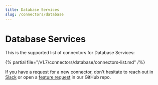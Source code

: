 ```yaml
---
title: Database Services
slug: /connectors/database
---
```


# Database Services

This is the supported list of connectors for Database Services:

{% partial file="/v1.7/connectors/database/connectors-list.md" /%}

If you have a request for a new connector, don't hesitate to reach out in [Slack](https://slack.open-metadata.org/) or
open a [feature request](https://github.com/open-metadata/OpenMetadata/issues/new/choose) in our GitHub repo.
